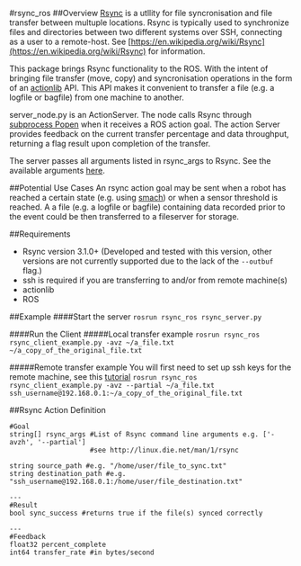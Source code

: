 #rsync_ros
##Overview
[Rsync](http://linux.die.net/man/1/rsync) is a utllity for file syncronisation and file transfer between multuple locations. Rsync is typically used to synchronize files and directories between two different systems over SSH, connecting as a user to a remote-host. See [https://en.wikipedia.org/wiki/Rsync](https://en.wikipedia.org/wiki/Rsync) for information.

This package brings Rsync functionality to the ROS. With the intent of bringing file transfer (move, copy) and syncronisation operations in the form of an [actionlib](http://wiki.ros.org/actionlib) API. This API makes it convenient to transfer a file (e.g. a logfile or bagfile) from one machine to another.

server_node.py is an ActionServer. The node calls Rsync through [subprocess Popen](https://docs.python.org/2/library/subprocess.html#popen-constructor) when it receives a ROS action goal. The action Server provides feedback on the current transfer percentage and data throughput, returning a flag result upon completion of the transfer.

The server passes all arguments listed in rsync_args to Rsync. See the available arguments [here](http://linux.die.net/man/1/rsync).

##Potential Use Cases
An rsync action goal may be sent when a robot has reached a certain state (e.g. using [smach](http://wiki.ros.org/smach)) or when a sensor threshold is reached. A a file (e.g. a logfile or bagfile) containing data recorded prior to the event could be then transferred to a fileserver for storage.

##Requirements
* Rsync version 3.1.0+ (Developed and tested with this version, other versions are not currently supported due to the lack of the `--outbuf` flag.)
* ssh is required if you are transferring to and/or from remote machine(s)
* actionlib
* ROS

##Example
####Start the server
`rosrun rsync_ros rsync_server.py`

####Run the Client
#####Local transfer example
`rosrun rsync_ros rsync_client_example.py -avz ~/a_file.txt ~/a_copy_of_the_original_file.txt`

#####Remote transfer example
You will first need to set up ssh keys for the remote machine, see this [tutorial](https://www.digitalocean.com/community/tutorials/how-to-set-up-ssh-keys--2)
`rosrun rsync_ros rsync_client_example.py -avz --partial ~/a_file.txt ssh_username@192.168.0.1:~/a_copy_of_the_original_file.txt`

##Rsync Action Definition
```
#Goal
string[] rsync_args #List of Rsync command line arguments e.g. ['-avzh', '--partial']
                    #see http://linux.die.net/man/1/rsync
                    
string source_path #e.g. "/home/user/file_to_sync.txt"
string destination_path #e.g. "ssh_username@192.168.0.1:/home/user/file_destination.txt"

---
#Result
bool sync_success #returns true if the file(s) synced correctly

---
#Feedback
float32 percent_complete
int64 transfer_rate #in bytes/second
```
